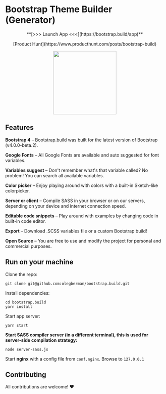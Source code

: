# Bootstrap Theme Builder (Generator)

<p align="center">
**[>>> Launch App <<<](https://bootstrap.build/app)**
</p>
<p align="center">
[Product Hunt](https://www.producthunt.com/posts/bootstrap-build)
</p>
<p align="center">
 <img src="https://i.imgur.com/xU0qXKD.png" height="200"/>
</p>

## Features

**Bootstrap 4** – Bootstrap.build was built for the latest version of Bootstrap (v4.0.0-beta.2).

**Google Fonts** – All Google Fonts are available and auto suggested for font variables.

**Variables suggest** – Don't remember what's that variable called? No problem! You can search all available variables.

**Color picker** – Enjoy playing around with colors with a built-in Sketch-like colorpicker.

**Server or client** – Compile SASS in your browser or on our servers, depending on your device and internet connection speed.

**Editable code snippets** – Play around with examples by changing code in built-in code editor.

**Export** – Download .SCSS variables file or a custom Bootstrap build!

**Open Source** – You are free to use and modify the project for personal and commercial purposes.

## Run on your machine
Clone the repo:

```
git clone git@github.com:olegberman/bootstrap.build.git

```
Install dependencies:
```
cd bootstrap.build
yarn install
```
Start app server:
```
yarn start
```
**Start SASS compiler server (in a different terminal), this is used for server-side compilation strategy:**
```
node server-sass.js
```
Start **nginx** with a config file from `conf.nginx`.
Browse to `127.0.0.1`

## Contributing

All contributions are welcome! ❤️
